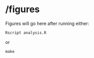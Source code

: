 # /figures

Figures will go here after running either:

```
Rscript analysis.R
```

or

```
make
```
